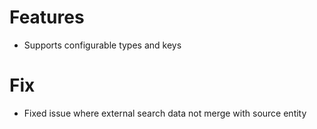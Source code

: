 # Features
- Supports configurable types and keys

# Fix
- Fixed issue where external search data not merge with source entity
